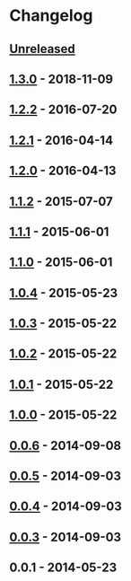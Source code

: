 # Changelog

## [Unreleased]

## [1.3.0] - 2018-11-09

## [1.2.2] - 2016-07-20

## [1.2.1] - 2016-04-14

## [1.2.0] - 2016-04-13

## [1.1.2] - 2015-07-07

## [1.1.1] - 2015-06-01

## [1.1.0] - 2015-06-01

## [1.0.4] - 2015-05-23

## [1.0.3] - 2015-05-22

## [1.0.2] - 2015-05-22

## [1.0.1] - 2015-05-22

## [1.0.0] - 2015-05-22

## [0.0.6] - 2014-09-08

## [0.0.5] - 2014-09-03

## [0.0.4] - 2014-09-03

## [0.0.3] - 2014-09-03

## 0.0.1 - 2014-05-23

[Unreleased]: https://github.com/kewisch/ical.js/compare/v1.3.0...HEAD
[1.3.0]: https://github.com/kewisch/ical.js/compare/v1.2.2...v1.3.0
[1.2.2]: https://github.com/kewisch/ical.js/compare/v1.2.1...v1.2.2
[1.2.1]: https://github.com/kewisch/ical.js/compare/v1.2.0...v1.2.1
[1.2.0]: https://github.com/kewisch/ical.js/compare/v1.1.2...v1.2.0
[1.1.2]: https://github.com/kewisch/ical.js/compare/v1.1.1...v1.1.2
[1.1.1]: https://github.com/kewisch/ical.js/compare/v1.1.0...v1.1.1
[1.1.0]: https://github.com/kewisch/ical.js/compare/v1.0.4...v1.1.0
[1.0.4]: https://github.com/kewisch/ical.js/compare/v1.0.3...v1.0.4
[1.0.3]: https://github.com/kewisch/ical.js/compare/v1.0.2...v1.0.3
[1.0.2]: https://github.com/kewisch/ical.js/compare/v1.0.1...v1.0.2
[1.0.1]: https://github.com/kewisch/ical.js/compare/v1.0.0...v1.0.1
[1.0.0]: https://github.com/kewisch/ical.js/compare/v0.0.6...v1.0.0
[0.0.6]: https://github.com/kewisch/ical.js/compare/v0.0.5...v0.0.6
[0.0.5]: https://github.com/kewisch/ical.js/compare/v0.0.4...v0.0.5
[0.0.4]: https://github.com/kewisch/ical.js/compare/v0.0.3...v0.0.4
[0.0.3]: https://github.com/kewisch/ical.js/compare/v0.0.1...v0.0.3
